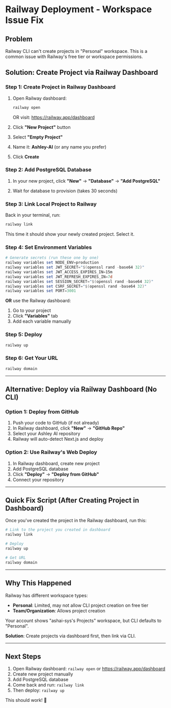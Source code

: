 # Railway Deployment - Workspace Issue Fix

## Problem

Railway CLI can't create projects in "Personal" workspace. This is a common issue with Railway's free tier or workspace permissions.

## Solution: Create Project via Railway Dashboard

### Step 1: Create Project in Railway Dashboard

1. Open Railway dashboard:

   ```powershell
   railway open
   ```

   OR visit: https://railway.app/dashboard

2. Click **"New Project"** button

3. Select **"Empty Project"**

4. Name it: **Ashley-AI** (or any name you prefer)

5. Click **Create**

### Step 2: Add PostgreSQL Database

1. In your new project, click **"New"** → **"Database"** → **"Add PostgreSQL"**

2. Wait for database to provision (takes 30 seconds)

### Step 3: Link Local Project to Railway

Back in your terminal, run:

```powershell
railway link
```

This time it should show your newly created project. Select it.

### Step 4: Set Environment Variables

```powershell
# Generate secrets (run these one by one)
railway variables set NODE_ENV=production
railway variables set JWT_SECRET="$(openssl rand -base64 32)"
railway variables set JWT_ACCESS_EXPIRES_IN=15m
railway variables set JWT_REFRESH_EXPIRES_IN=7d
railway variables set SESSION_SECRET="$(openssl rand -base64 32)"
railway variables set CSRF_SECRET="$(openssl rand -base64 32)"
railway variables set PORT=3001
```

**OR** use the Railway dashboard:

1. Go to your project
2. Click **"Variables"** tab
3. Add each variable manually

### Step 5: Deploy

```powershell
railway up
```

### Step 6: Get Your URL

```powershell
railway domain
```

---

## Alternative: Deploy via Railway Dashboard (No CLI)

### Option 1: Deploy from GitHub

1. Push your code to GitHub (if not already)
2. In Railway dashboard, click **"New"** → **"GitHub Repo"**
3. Select your Ashley AI repository
4. Railway will auto-detect Next.js and deploy

### Option 2: Use Railway's Web Deploy

1. In Railway dashboard, create new project
2. Add PostgreSQL database
3. Click **"Deploy"** → **"Deploy from GitHub"**
4. Connect your repository

---

## Quick Fix Script (After Creating Project in Dashboard)

Once you've created the project in the Railway dashboard, run this:

```powershell
# Link to the project you created in dashboard
railway link

# Deploy
railway up

# Get URL
railway domain
```

---

## Why This Happened

Railway has different workspace types:

- **Personal**: Limited, may not allow CLI project creation on free tier
- **Team/Organization**: Allows project creation

Your account shows "ashai-sys's Projects" workspace, but CLI defaults to "Personal".

**Solution**: Create projects via dashboard first, then link via CLI.

---

## Next Steps

1. Open Railway dashboard: `railway open` or https://railway.app/dashboard
2. Create new project manually
3. Add PostgreSQL database
4. Come back and run: `railway link`
5. Then deploy: `railway up`

This should work! 🚀
